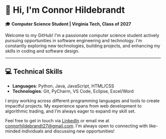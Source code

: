 # 👋 Hi, I'm Connor Hildebrandt

🎓 **Computer Science Student | Virginia Tech, Class of 2027**

Welcome to my GitHub! I'm a passionate computer science student actively pursuing opportunities in software engineering and technology. I'm constantly exploring new technologies, building projects, and enhancing my skills in coding and software design.

---

## 💻 **Technical Skills**
- **Languages**: Python, Java, JavaScript, HTML/CSS
- **Technologies**: Git, PyCharm, VS Code, Eclipse, Excel/Word

I enjoy working across different programming languages and tools to create impactful projects. My experience spans from web development to algorithmic trading, and I’m always eager to expand my skill set.

Feel free to get in touch via [LinkedIn](https://linkedin.com/in/connorh27) or email me at connorhildebrandt27@gmail.com. I'm always open to connecting with like-minded individuals and discussing new opportunities!

